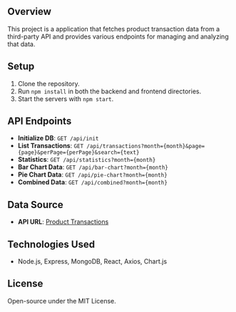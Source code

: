 

## Overview
This project is a  application that fetches product transaction data from a third-party API and provides various endpoints for managing and analyzing that data.

## Setup
1. Clone the repository.
2. Run `npm install` in both the backend and frontend directories.
3. Start the servers with `npm start`.

## API Endpoints
- **Initialize DB**: `GET /api/init`
- **List Transactions**: `GET /api/transactions?month={month}&page={page}&perPage={perPage}&search={text}`
- **Statistics**: `GET /api/statistics?month={month}`
- **Bar Chart Data**: `GET /api/bar-chart?month={month}`
- **Pie Chart Data**: `GET /api/pie-chart?month={month}`
- **Combined Data**: `GET /api/combined?month={month}`

## Data Source
- **API URL**: [Product Transactions](https://s3.amazonaws.com/roxiler.com/product_transaction.json)

## Technologies Used
- Node.js, Express, MongoDB, React, Axios, Chart.js

## License
Open-source under the MIT License.
